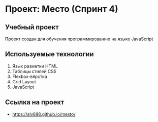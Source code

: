 # Проект: Место (Спринт 4)

## Учебный проект
Проект создан для обучения программированию на языке JavaScript

## Используемые технологии
1. Язык разметки HTML
2. Таблицы стилей CSS
3. Flexbox-вёрстка
4. Grid Layout
5. JavaScript

## Сcылка на проект
* https://alv888.github.io/mesto/
